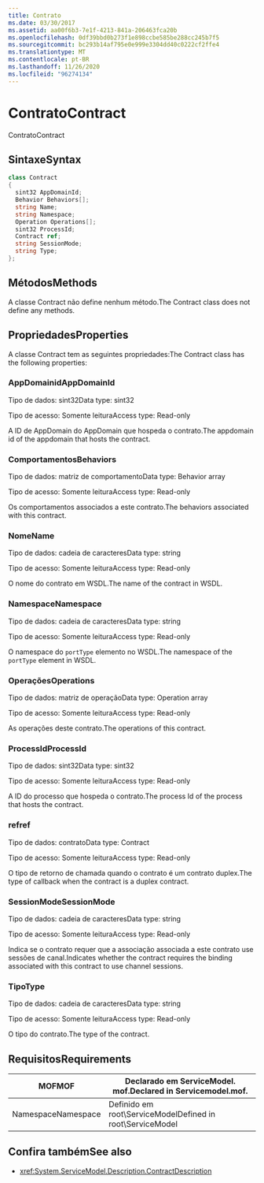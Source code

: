```yaml
---
title: Contrato
ms.date: 03/30/2017
ms.assetid: aa00f6b3-7e1f-4213-841a-206463fca20b
ms.openlocfilehash: 0df39bbd0b273f1e898ccbe585be288cc245b7f5
ms.sourcegitcommit: bc293b14af795e0e999e3304dd40c0222cf2ffe4
ms.translationtype: MT
ms.contentlocale: pt-BR
ms.lasthandoff: 11/26/2020
ms.locfileid: "96274134"
---
```

# <a name="contract"></a><span data-ttu-id="82b8a-102">Contrato</span><span class="sxs-lookup"><span data-stu-id="82b8a-102">Contract</span></span>

<span data-ttu-id="82b8a-103">Contrato</span><span class="sxs-lookup"><span data-stu-id="82b8a-103">Contract</span></span>  
  
## <a name="syntax"></a><span data-ttu-id="82b8a-104">Sintaxe</span><span class="sxs-lookup"><span data-stu-id="82b8a-104">Syntax</span></span>  
  
```csharp
class Contract  
{  
  sint32 AppDomainId;  
  Behavior Behaviors[];  
  string Name;  
  string Namespace;  
  Operation Operations[];  
  sint32 ProcessId;  
  Contract ref;  
  string SessionMode;  
  string Type;  
};  
```  
  
## <a name="methods"></a><span data-ttu-id="82b8a-105">Métodos</span><span class="sxs-lookup"><span data-stu-id="82b8a-105">Methods</span></span>  

 <span data-ttu-id="82b8a-106">A classe Contract não define nenhum método.</span><span class="sxs-lookup"><span data-stu-id="82b8a-106">The Contract class does not define any methods.</span></span>  
  
## <a name="properties"></a><span data-ttu-id="82b8a-107">Propriedades</span><span class="sxs-lookup"><span data-stu-id="82b8a-107">Properties</span></span>  

 <span data-ttu-id="82b8a-108">A classe Contract tem as seguintes propriedades:</span><span class="sxs-lookup"><span data-stu-id="82b8a-108">The Contract class has the following properties:</span></span>  
  
### <a name="appdomainid"></a><span data-ttu-id="82b8a-109">AppDomainid</span><span class="sxs-lookup"><span data-stu-id="82b8a-109">AppDomainId</span></span>  

 <span data-ttu-id="82b8a-110">Tipo de dados: sint32</span><span class="sxs-lookup"><span data-stu-id="82b8a-110">Data type: sint32</span></span>  
  
 <span data-ttu-id="82b8a-111">Tipo de acesso: Somente leitura</span><span class="sxs-lookup"><span data-stu-id="82b8a-111">Access type: Read-only</span></span>  
  
 <span data-ttu-id="82b8a-112">A ID de AppDomain do AppDomain que hospeda o contrato.</span><span class="sxs-lookup"><span data-stu-id="82b8a-112">The appdomain id of the appdomain that hosts the contract.</span></span>  
  
### <a name="behaviors"></a><span data-ttu-id="82b8a-113">Comportamentos</span><span class="sxs-lookup"><span data-stu-id="82b8a-113">Behaviors</span></span>  

 <span data-ttu-id="82b8a-114">Tipo de dados: matriz de comportamento</span><span class="sxs-lookup"><span data-stu-id="82b8a-114">Data type: Behavior array</span></span>  
  
 <span data-ttu-id="82b8a-115">Tipo de acesso: Somente leitura</span><span class="sxs-lookup"><span data-stu-id="82b8a-115">Access type: Read-only</span></span>  
  
 <span data-ttu-id="82b8a-116">Os comportamentos associados a este contrato.</span><span class="sxs-lookup"><span data-stu-id="82b8a-116">The behaviors associated with this contract.</span></span>  
  
### <a name="name"></a><span data-ttu-id="82b8a-117">Nome</span><span class="sxs-lookup"><span data-stu-id="82b8a-117">Name</span></span>  

 <span data-ttu-id="82b8a-118">Tipo de dados: cadeia de caracteres</span><span class="sxs-lookup"><span data-stu-id="82b8a-118">Data type: string</span></span>  
  
 <span data-ttu-id="82b8a-119">Tipo de acesso: Somente leitura</span><span class="sxs-lookup"><span data-stu-id="82b8a-119">Access type: Read-only</span></span>  
  
 <span data-ttu-id="82b8a-120">O nome do contrato em WSDL.</span><span class="sxs-lookup"><span data-stu-id="82b8a-120">The name of the contract in WSDL.</span></span>  
  
### <a name="namespace"></a><span data-ttu-id="82b8a-121">Namespace</span><span class="sxs-lookup"><span data-stu-id="82b8a-121">Namespace</span></span>  

 <span data-ttu-id="82b8a-122">Tipo de dados: cadeia de caracteres</span><span class="sxs-lookup"><span data-stu-id="82b8a-122">Data type: string</span></span>  
  
 <span data-ttu-id="82b8a-123">Tipo de acesso: Somente leitura</span><span class="sxs-lookup"><span data-stu-id="82b8a-123">Access type: Read-only</span></span>  
  
 <span data-ttu-id="82b8a-124">O namespace do `portType` elemento no WSDL.</span><span class="sxs-lookup"><span data-stu-id="82b8a-124">The namespace of the `portType` element in WSDL.</span></span>  
  
### <a name="operations"></a><span data-ttu-id="82b8a-125">Operações</span><span class="sxs-lookup"><span data-stu-id="82b8a-125">Operations</span></span>  

 <span data-ttu-id="82b8a-126">Tipo de dados: matriz de operação</span><span class="sxs-lookup"><span data-stu-id="82b8a-126">Data type: Operation array</span></span>  
  
 <span data-ttu-id="82b8a-127">Tipo de acesso: Somente leitura</span><span class="sxs-lookup"><span data-stu-id="82b8a-127">Access type: Read-only</span></span>  
  
 <span data-ttu-id="82b8a-128">As operações deste contrato.</span><span class="sxs-lookup"><span data-stu-id="82b8a-128">The operations of this contract.</span></span>  
  
### <a name="processid"></a><span data-ttu-id="82b8a-129">ProcessId</span><span class="sxs-lookup"><span data-stu-id="82b8a-129">ProcessId</span></span>  

 <span data-ttu-id="82b8a-130">Tipo de dados: sint32</span><span class="sxs-lookup"><span data-stu-id="82b8a-130">Data type: sint32</span></span>  
  
 <span data-ttu-id="82b8a-131">Tipo de acesso: Somente leitura</span><span class="sxs-lookup"><span data-stu-id="82b8a-131">Access type: Read-only</span></span>  
  
 <span data-ttu-id="82b8a-132">A ID do processo que hospeda o contrato.</span><span class="sxs-lookup"><span data-stu-id="82b8a-132">The process Id of the process that hosts the contract.</span></span>  
  
### <a name="ref"></a><span data-ttu-id="82b8a-133">ref</span><span class="sxs-lookup"><span data-stu-id="82b8a-133">ref</span></span>  

 <span data-ttu-id="82b8a-134">Tipo de dados: contrato</span><span class="sxs-lookup"><span data-stu-id="82b8a-134">Data type: Contract</span></span>  
  
 <span data-ttu-id="82b8a-135">Tipo de acesso: Somente leitura</span><span class="sxs-lookup"><span data-stu-id="82b8a-135">Access type: Read-only</span></span>  
  
 <span data-ttu-id="82b8a-136">O tipo de retorno de chamada quando o contrato é um contrato duplex.</span><span class="sxs-lookup"><span data-stu-id="82b8a-136">The type of callback when the contract is a duplex contract.</span></span>  
  
### <a name="sessionmode"></a><span data-ttu-id="82b8a-137">SessionMode</span><span class="sxs-lookup"><span data-stu-id="82b8a-137">SessionMode</span></span>  

 <span data-ttu-id="82b8a-138">Tipo de dados: cadeia de caracteres</span><span class="sxs-lookup"><span data-stu-id="82b8a-138">Data type: string</span></span>  
  
 <span data-ttu-id="82b8a-139">Tipo de acesso: Somente leitura</span><span class="sxs-lookup"><span data-stu-id="82b8a-139">Access type: Read-only</span></span>  
  
 <span data-ttu-id="82b8a-140">Indica se o contrato requer que a associação associada a este contrato use sessões de canal.</span><span class="sxs-lookup"><span data-stu-id="82b8a-140">Indicates whether the contract requires the binding associated with this contract to use channel sessions.</span></span>  
  
### <a name="type"></a><span data-ttu-id="82b8a-141">Tipo</span><span class="sxs-lookup"><span data-stu-id="82b8a-141">Type</span></span>  

 <span data-ttu-id="82b8a-142">Tipo de dados: cadeia de caracteres</span><span class="sxs-lookup"><span data-stu-id="82b8a-142">Data type: string</span></span>  
  
 <span data-ttu-id="82b8a-143">Tipo de acesso: Somente leitura</span><span class="sxs-lookup"><span data-stu-id="82b8a-143">Access type: Read-only</span></span>  
  
 <span data-ttu-id="82b8a-144">O tipo do contrato.</span><span class="sxs-lookup"><span data-stu-id="82b8a-144">The type of the contract.</span></span>  
  
## <a name="requirements"></a><span data-ttu-id="82b8a-145">Requisitos</span><span class="sxs-lookup"><span data-stu-id="82b8a-145">Requirements</span></span>  
  
|<span data-ttu-id="82b8a-146">MOF</span><span class="sxs-lookup"><span data-stu-id="82b8a-146">MOF</span></span>|<span data-ttu-id="82b8a-147">Declarado em ServiceModel. mof.</span><span class="sxs-lookup"><span data-stu-id="82b8a-147">Declared in Servicemodel.mof.</span></span>|  
|---------|-----------------------------------|  
|<span data-ttu-id="82b8a-148">Namespace</span><span class="sxs-lookup"><span data-stu-id="82b8a-148">Namespace</span></span>|<span data-ttu-id="82b8a-149">Definido em root\ServiceModel</span><span class="sxs-lookup"><span data-stu-id="82b8a-149">Defined in root\ServiceModel</span></span>|  
  
## <a name="see-also"></a><span data-ttu-id="82b8a-150">Confira também</span><span class="sxs-lookup"><span data-stu-id="82b8a-150">See also</span></span>

- <xref:System.ServiceModel.Description.ContractDescription>
